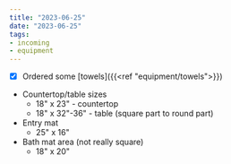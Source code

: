 ```yaml
---
title: "2023-06-25"
date: "2023-06-25"
tags:
- incoming
- equipment
---
```

- [x] Ordered some [towels]({{<ref "equipment/towels">}})
- Countertop/table sizes
	- 18" x 23" - countertop
	- 18" x 32"-36" - table (square part to round part)
- Entry mat
	- 25" x 16"
- Bath mat area (not really square)
	- 18" x 20"
